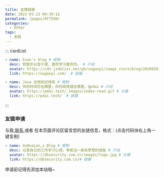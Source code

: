```yaml
---
title: 友情链接
date: 2022-03-23 09:39:12
permalink: /pages/0f7590/
categories:
  - Other
tags:
  - 友链
---
```


::: cardList
```yaml
- name: Evan's blog # 昵称
  desc: 积跬步以至千里，喜欢学习喜欢你。 # 介绍
  avatar: https://cdn.jsdelivr.net/gh/xugaoyi/image_store/blog/20200103123203.jpg # 头像
  link: https://xugaoyi.com/  # 链接

- name: Java 全栈知识体系 # 昵称
  desc: 你的时间花在哪里，你的收获就在哪里。@pdai # 介绍
  avatar: https://pdai.tech/_images/index-read.gif # 头像
  link: https://pdai.tech/  # 链接
```
:::

### 友链申请

与我[ 联系 ](/pages/db78e2/##联系)或者 在本页面评论区留言您的友链信息，格式：(点击代码块右上角一键复制)


```yaml
- name: XuHuaian,s Blog # 昵称
  desc: 记录自己的工作学习心得，争取当一条有梦想的咸鱼 # 介绍
  avatar: https://dbsecurity.com.cn/images/logo.jpg # 头像
  link: https://dbsecurity.com.cn/# 链接
```

申请前记得先添加本站哦~
